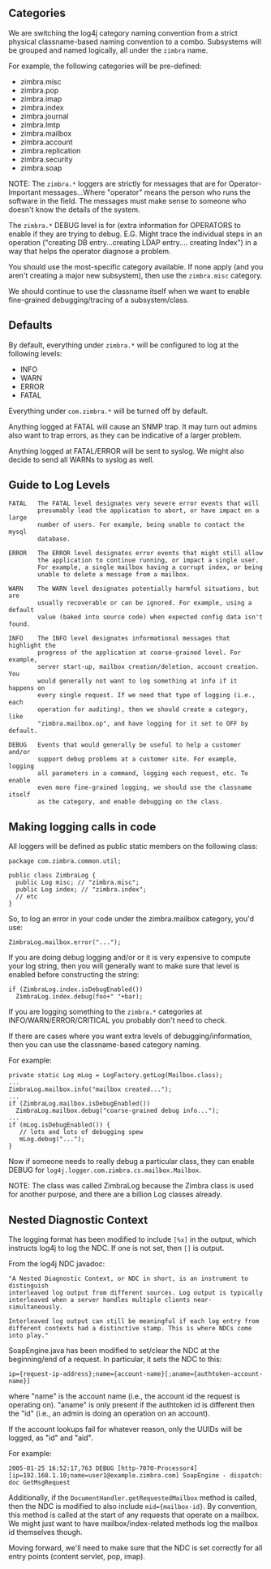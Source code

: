 Categories
----------
We are switching the log4j category naming convention from a strict physical 
classname-based naming convention to a combo. Subsystems will be grouped
and named logically, all under the `zimbra` name. 

For example, the following categories will be pre-defined:

* zimbra.misc
* zimbra.pop
* zimbra.imap
* zimbra.index
* zimbra.journal
* zimbra.lmtp
* zimbra.mailbox
* zimbra.account
* zimbra.replication
* zimbra.security
* zimbra.soap

NOTE: The `zimbra.*` loggers are strictly for messages that are for 
Operator-Important messages...Where "operator" means the person who
runs the software in the field. The messages must make sense to 
someone who doesn't know the details of the system.

The `zimbra.*` DEBUG level is for (extra information for OPERATORS to
enable if they are trying to debug. E.G. Might trace the individual
steps in an operation ("creating DB entry...creating LDAP entry....
creating Index") in a way that helps the operator diagnose a problem.

You should use the most-specific category available. If none apply (and
you aren't creating a major new subsystem), then use the `zimbra.misc` category.

We should continue to use the classname itself when we want to enable
fine-grained debugging/tracing of a subsystem/class.

Defaults
--------
By default, everything under `zimbra.*` will be configured to log at the 
following levels:

* INFO
* WARN
* ERROR
* FATAL

Everything under `com.zimbra.*` will be turned off by default.

Anything logged at FATAL will cause an SNMP trap. It may turn out admins 
also want to trap errors, as they can be indicative of a larger problem.

Anything logged at FATAL/ERROR will be sent to syslog. We might also decide
to send all WARNs to syslog as well.

Guide to Log Levels
-------------------

```
FATAL   The FATAL level designates very severe error events that will 
        presumably lead the application to abort, or have impact on a large
        number of users. For example, being unable to contact the mysql
        database.
      
ERROR   The ERROR level designates error events that might still allow 
        the application to continue running, or impact a single user. 
        For example, a single mailbox having a corrupt index, or being
        unable to delete a message from a mailbox.
          
WARN    The WARN level designates potentially harmful situations, but are
        usually recoverable or can be ignored. For example, using a default
        value (baked into source code) when expected config data isn't found.

INFO    The INFO level designates informational messages that highlight the
        progress of the application at coarse-grained level. For example,
        server start-up, mailbox creation/deletion, account creation. You
        would generally not want to log something at info if it happens on
        every single request. If we need that type of logging (i.e., each
        operation for auditing), then we should create a category, like 
        "zimbra.mailbox.op", and have logging for it set to OFF by default.

DEBUG   Events that would generally be useful to help a customer and/or 
        support debug problems at a customer site. For example, logging
        all parameters in a command, logging each request, etc. To enable
        even more fine-grained logging, we should use the classname itself
        as the category, and enable debugging on the class.
```

Making logging calls in code
----------------------------
All loggers will be defined as public static members on the following
class:

````
package com.zimbra.common.util;

public class ZimbraLog {
  public Log misc; // "zimbra.misc";
  public Log index; // "zimbra.index";
  // etc
}
````

So, to log an error in your code under the zimbra.mailbox category, you'd
use:

    ZimbraLog.mailbox.error("...");

If you are doing debug logging and/or or it is very expensive to compute your
log string, then you will generally want to make sure that level is enabled
before constructing the string:

````
if (ZimbraLog.index.isDebugEnabled())
  ZimbraLog.index.debug(foo+" "+bar);
````

If you are logging something to the `zimbra.*` categories at 
INFO/WARN/ERROR/CRITICAL you probably don't need to check.

If there are cases where you want extra levels of debugging/information,
then you can use the classname-based category naming. 

For example:

    private static Log mLog = LogFactory.getLog(Mailbox.class);
    ...
    ZimbraLog.mailbox.info("mailbox created...");
    ...
    if (ZimbraLog.mailbox.isDebugEnabled()) 
      ZimbraLog.mailbox.debug("coarse-grained debug info...");
    ...
    if (mLog.isDebugEnabled()) {
       // lots and lots of debugging spew
       mLog.debug("...");
    }

Now if someone needs to really debug a particular class, they can enable
DEBUG for `log4j.logger.com.zimbra.cs.mailbox.Mailbox`.

NOTE: The class was called ZimbraLog because the Zimbra class is used
for another purpose, and there are a billion Log classes already.

Nested Diagnostic Context
-------------------------
The logging format has been modified to include `[%x]` in the output, which 
instructs log4j to log the NDC. If one is not set, then `[]` is output.

From the log4j NDC javadoc:

````
"A Nested Diagnostic Context, or NDC in short, is an instrument to distinguish
interleaved log output from different sources. Log output is typically
interleaved when a server handles multiple clients near-simultaneously.

Interleaved log output can still be meaningful if each log entry from 
different contexts had a distinctive stamp. This is where NDCs come into play."
````

SoapEngine.java has been modified to set/clear the NDC at the beginning/end
of a request. In particular, it sets the NDC to this:

    ip={request-ip-address};name={account-name}[;aname={authtoken-account-name}]

where "name" is the account name (i.e., the account id the request
is operating on). "aname" is only present if the authtoken id is different
then the "id" (i.e., an admin is doing an operation on an account).

If the account lookups fail for whatever reason, only the UUIDs will be logged, as "id" and "aid".

For example:

    2005-01-25 16:52:17,763 DEBUG [http-7070-Processor4] [ip=192.168.1.10;name=user1@example.zimbra.com] SoapEngine - dispatch: doc GetMsgRequest

Additionally, if the `DocumentHandler.getRequestedMailbox` method is called,
then the NDC is modified to also include `mid={mailbox-id}`. By convention,
this method is called at the start of any requests that operate on a mailbox.
We might just want to have mailbox/index-related methods log the mailbox
id themselves though.

Moving forward, we'll need to make sure that the NDC is set correctly for
all entry points (content servlet, pop, imap).
